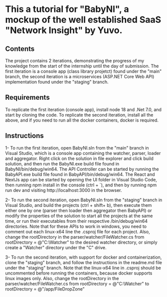 # This a tutorial for "BabyNI", a mockup of the well established SaaS "Network Insight" by Yuvo.

## Contents
The project contains 2 iterations, demonstrating the progress of my knowledge from the start of the internship until the day of submission.
The first iteration is a console app (class library projetct) found under the "main" branch, the second iteration is a microservices (ASP.NET Core Web API) implementation found under the "staging" branch.

## Requirements
To replicate the first iteration (console app), install node 18 and .Net 7.0, and start by cloning the code.
To replicate the second iteration, install all the above, and if you need to run all the docker containers, docker is required.

## Instructions
1-  To run the first iteration, open BabyNI.sln from the "main" branch in Visual Studio, which is a console app containing the watcher, parser, loader and aggregator.
Right click on the solution in file explorer and click build solution, and then run the BabyNI.exe build file found in BabyNI/bin/debug/win64.
The API Controller can be started by running the BabyAPI.exe build file found in BabyAPI/bin/debug/win64.
The React and NextJs app can be started by opening the UI folder in Visual Studio Code, then running npm install in the console (ctrl + `), and then by running npm run dev and visiting http://localhost:3000 in the browser.

2- To run the second iteration, open BabyNI.sln from the "staging" branch in Visual Studio, and build the projects (ctrl + shift+ b), then execute them either one by one (parser then loader then aggregator then BabyAPI) or modify the properties of the solution to start all the projects at the same time, or run their executables from their respective /bin/debug/win64 directories. Note that for these APIs to work in windows, you need to comment out each <RuntimeIdentifier>linux-x64</RuntimeIdentifier> line the .csproj file for each project. Also, change the rootDirectory in the parser/watcher/FileWatcher.cs from rootDirectory = @"C:\Watcher" to the desired watcher directory, or simply create a "Watcher" directory under the "C" drive.

3- To run the second iteration, with support for docker and containerization, clone the "staging" branch, and follow the instructions in the readme.md file under the "staging" branch. Note that the <RuntimeIdentifier>linux-x64</RuntimeIdentifier> line in .csproj should be uncommented before running the containers, because docker supports linux images only. Also, change the rootDirectory in the parser/watcher/FileWatcher.cs from rootDirectory = @"C:\Watcher" to rootDirectory = @"/app/FileDropZone"
